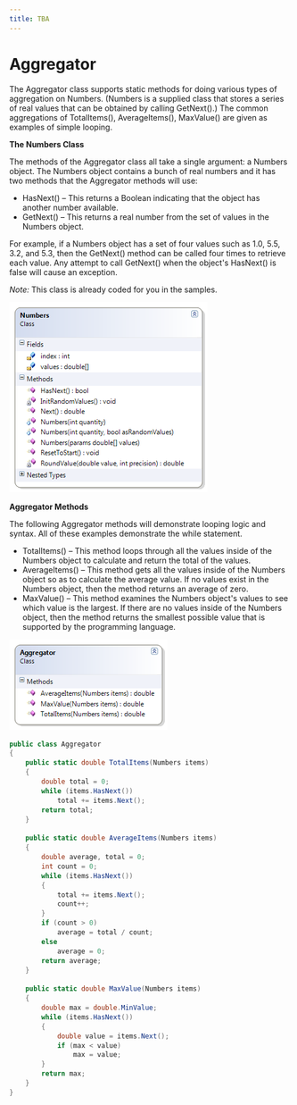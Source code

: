 ```yaml
---
title: TBA
---
```

# Aggregator

The Aggregator class supports static methods for doing various types of aggregation on Numbers. (Numbers is a supplied class that stores a series of real values that can be obtained by calling GetNext().) The common aggregations of TotalItems(), AverageItems(), MaxValue() are given as examples of simple looping.

**The Numbers Class**

The methods of the Aggregator class all take a single argument: a Numbers object. The Numbers object contains a bunch of real numbers and it has two methods that the Aggregator methods will use:

* HasNext() – This returns a Boolean indicating that the object has another number available.
* GetNext() – This returns a real number from the set of values in the Numbers object.

For example, if a Numbers object has a set of four values such as 1.0, 5.5, 3.2, and 5.3, then the GetNext() method can be called four times to retrieve each value. Any attempt to call GetNext() when the object's HasNext() is false will cause an exception.

*Note:* This class is already coded for you in the samples.

![](./J-Numbers.png)
 
**Aggregator Methods**

The following Aggregator methods will demonstrate looping logic and syntax. All of these examples demonstrate the while statement.

* TotalItems() – This method loops through all the values inside of the Numbers object to calculate and return the total of the values. 
* AverageItems() – This method gets all the values inside of the Numbers object so as to calculate the average value. If no values exist in the Numbers object, then the method returns an average of zero.
* MaxValue() – This method examines the Numbers object's values to see which value is the largest. If there are no values inside of the Numbers object, then the method returns the smallest possible value that is supported by the programming language.

![](./J-Aggregator.png)
 
```csharp
public class Aggregator
{
    public static double TotalItems(Numbers items)
    {
        double total = 0;
        while (items.HasNext())
            total += items.Next();
        return total;
    }

    public static double AverageItems(Numbers items)
    {
        double average, total = 0;
        int count = 0;
        while (items.HasNext())
        {
            total += items.Next();
            count++;
        }
        if (count > 0)
            average = total / count;
        else
            average = 0;
        return average;
    }

    public static double MaxValue(Numbers items)
    {
        double max = double.MinValue;
        while (items.HasNext())
        {
            double value = items.Next();
            if (max < value)
                max = value;
        }
        return max;
    }
}
```

